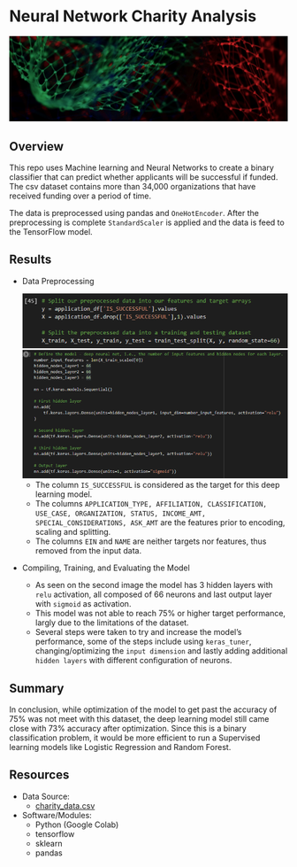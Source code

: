 # Neural Network Charity Analysis
<img src="images/nn_1.jpg">

## Overview
This repo uses Machine learning and Neural Networks to create a binary classifier that can predict whether applicants will be successful if funded. The csv dataset contains more than 34,000 organizations that have received funding over a period of time.

The data is preprocessed using pandas and `OneHotEncoder`. After the preprocessing is complete `StandardScaler` is applied and the data is feed to the TensorFlow model.

## Results
- Data Preprocessing

   <img src="images/f_t.PNG" width="500"> 
   <img src="images/nn_hl_acti.PNG" width="500">
   
  - The column `IS_SUCCESSFUL` is considered as the target for this deep learning model.
  - The columns `APPLICATION_TYPE, AFFILIATION, CLASSIFICATION, USE_CASE, ORGANIZATION, STATUS, INCOME_AMT, SPECIAL_CONSIDERATIONS, ASK_AMT` are the features prior to encoding, scaling and splitting. 
  - The columns `EIN` and `NAME` are neither targets nor features, thus removed from the input data.

- Compiling, Training, and Evaluating the Model
  - As seen on the second image the model has 3 hidden layers with `relu` activation, all composed of 66 neurons and last output layer with `sigmoid` as activation.
  - This model was not able to reach 75% or higher target performance, largly due to the limitations of the dataset.
  - Several steps were taken to try and increase the model’s performance, some of the steps include using `keras_tuner`, changing/optimizing the `input dimension` and lastly
adding additional `hidden layers` with different configuration of neurons.  

## Summary
In conclusion, while optimization of the model to get past the accuracy of 75% was not meet with this dataset, the deep learning model still came close with 73% accuracy after optimization. 
Since this is a binary classification problem, it would be more efficient to run a Supervised learning models like Logistic Regression and Random Forest.

## Resources 
- Data Source:
  - [charity_data.csv](https://github.com/xumed001/Neural_Network_Charity_Analysis/tree/main/Resources)
- Software/Modules:
  - Python (Google Colab)
  - tensorflow 
  - sklearn
  - pandas
